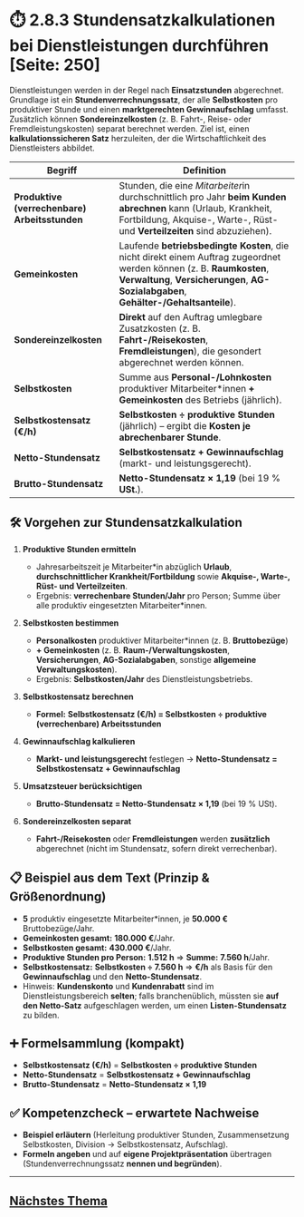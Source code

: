 # ⏱️ 2.8.3 Stundensatzkalkulationen bei Dienstleistungen durchführen [Seite: 250]

Dienstleistungen werden in der Regel nach **Einsatzstunden** abgerechnet. Grundlage ist ein **Stundenverrechnungssatz**, der alle **Selbstkosten** pro produktiver Stunde und einen **marktgerechten Gewinnaufschlag** umfasst. Zusätzlich können **Sondereinzelkosten** (z. B. Fahrt-, Reise- oder Fremdleistungskosten) separat berechnet werden. Ziel ist, einen **kalkulationssicheren Satz** herzuleiten, der die Wirtschaftlichkeit des Dienstleisters abbildet.

| Begriff                                       | Definition                                                                                                                                                                                                    |
| --------------------------------------------- | ------------------------------------------------------------------------------------------------------------------------------------------------------------------------------------------------------------- |
| **Produktive (verrechenbare) Arbeitsstunden** | Stunden, die ein*e Mitarbeiter*in durchschnittlich pro Jahr **beim Kunden abrechnen** kann (Urlaub, Krankheit, Fortbildung, Akquise-, Warte-, Rüst- und **Verteilzeiten** sind abzuziehen).                   |
| **Gemeinkosten**                              | Laufende **betriebsbedingte Kosten**, die nicht direkt einem Auftrag zugeordnet werden können (z. B. **Raumkosten**, **Verwaltung**, **Versicherungen**, **AG-Sozialabgaben**, **Gehälter-/Gehaltsanteile**). |
| **Sondereinzelkosten**                        | **Direkt** auf den Auftrag umlegbare Zusatzkosten (z. B. **Fahrt-/Reisekosten**, **Fremdleistungen**), die gesondert abgerechnet werden können.                                                               |
| **Selbstkosten**                              | Summe aus **Personal-/Lohnkosten** produktiver Mitarbeiter*innen **+** **Gemeinkosten** des Betriebs (jährlich).                                                                                              |
| **Selbstkostensatz (€/h)**                    | **Selbstkosten ÷ produktive Stunden** (jährlich) – ergibt die **Kosten je abrechenbarer Stunde**.                                                                                                             |
| **Netto-Stundensatz**                         | **Selbstkostensatz + Gewinnaufschlag** (markt- und leistungsgerecht).                                                                                                                                         |
| **Brutto-Stundensatz**                        | **Netto-Stundensatz × 1,19** (bei 19 % **USt.**).                                                                                                                                                             |

## 🛠️ Vorgehen zur Stundensatzkalkulation

1. **Produktive Stunden ermitteln**

   * Jahresarbeitszeit je Mitarbeiter*in abzüglich **Urlaub**, **durchschnittlicher Krankheit/Fortbildung** sowie **Akquise-, Warte-, Rüst- und Verteilzeiten**.
   * Ergebnis: **verrechenbare Stunden/Jahr** pro Person; Summe über alle produktiv eingesetzten Mitarbeiter*innen.

2. **Selbstkosten bestimmen**

   * **Personalkosten** produktiver Mitarbeiter*innen (z. B. **Bruttobezüge**)
   * **+ Gemeinkosten** (z. B. **Raum-/Verwaltungskosten**, **Versicherungen**, **AG-Sozialabgaben**, sonstige **allgemeine Verwaltungskosten**).
   * Ergebnis: **Selbstkosten/Jahr** des Dienstleistungsbetriebs.

3. **Selbstkostensatz berechnen**

   * **Formel:**
     **Selbstkostensatz (€/h) = Selbstkosten ÷ produktive (verrechenbare) Arbeitsstunden**

4. **Gewinnaufschlag kalkulieren**

   * **Markt- und leistungsgerecht** festlegen → **Netto-Stundensatz = Selbstkostensatz + Gewinnaufschlag**

5. **Umsatzsteuer berücksichtigen**

   * **Brutto-Stundensatz = Netto-Stundensatz × 1,19** (bei 19 % USt).

6. **Sondereinzelkosten separat**

   * **Fahrt-/Reisekosten** oder **Fremdleistungen** werden **zusätzlich** abgerechnet (nicht im Stundensatz, sofern direkt verrechenbar).

## 📋 Beispiel aus dem Text (Prinzip & Größenordnung)

* **5** produktiv eingesetzte Mitarbeiter*innen, je **50.000 €** Bruttobezüge/Jahr.
* **Gemeinkosten gesamt:** **180.000 €**/Jahr.
* **Selbstkosten gesamt:** **430.000 €**/Jahr.
* **Produktive Stunden pro Person:** **1.512 h** ⇒ **Summe:** **7.560 h**/Jahr.
* **Selbstkostensatz:** **Selbstkosten ÷ 7.560 h** ⇒ **€/h** als Basis für den **Gewinnaufschlag** und den **Netto-Stundensatz**.
* Hinweis: **Kundenskonto** und **Kundenrabatt** sind im Dienstleistungsbereich **selten**; falls branchenüblich, müssten sie **auf den Netto-Satz** aufgeschlagen werden, um einen **Listen-Stundensatz** zu bilden.

## ➕ Formelsammlung (kompakt)

* **Selbstkostensatz (€/h)** = **Selbstkosten ÷ produktive Stunden**
* **Netto-Stundensatz** = **Selbstkostensatz + Gewinnaufschlag**
* **Brutto-Stundensatz** = **Netto-Stundensatz × 1,19**

## ✅ Kompetenzcheck – erwartete Nachweise

* **Beispiel erläutern** (Herleitung produktiver Stunden, Zusammensetzung Selbstkosten, Division → Selbstkostensatz, Aufschlag).
* **Formeln angeben** und auf **eigene Projektpräsentation** übertragen (Stundenverrechnungssatz **nennen und begründen**).


---

## [Nächstes Thema](./2.8.4_TCO_und_ROI_beachten.md)